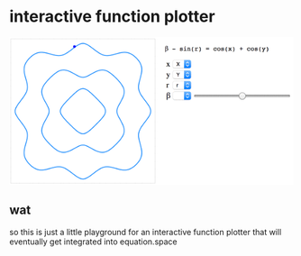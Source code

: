 # interactive function plotter

![](demo.gif)


## wat

so this is just a little playground for an interactive function plotter that will eventually get integrated into equation.space
